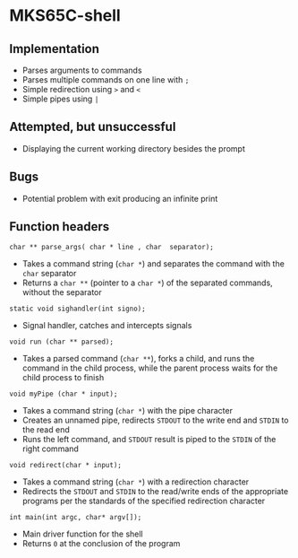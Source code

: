 # MKS65C-shell

## Implementation

* Parses arguments to commands
* Parses multiple commands on one line with `;`
* Simple redirection using `>` and `<`
* Simple pipes using `|`

## Attempted, but unsuccessful

* Displaying the current working directory besides the prompt

## Bugs

* Potential problem with exit producing an infinite print

## Function headers

```char ** parse_args( char * line , char  separator);```
* Takes a command string (`char *`) and separates the command with the `char` separator
* Returns a `char **` (pointer to a `char *`) of the separated commands, without the separator

```static void sighandler(int signo);```
* Signal handler, catches and intercepts signals
    
```void run (char ** parsed);```
* Takes a parsed command (`char **`), forks a child, and runs the command in the child process, while the parent process waits for the child process to finish

```void myPipe (char * input);```
* Takes a command string (`char *`) with the pipe character
* Creates an unnamed pipe, redirects `STDOUT` to the write end and `STDIN` to the read end
* Runs the left command, and `STDOUT` result is piped to the `STDIN` of the right command

```void redirect(char * input);```
* Takes a command string (`char *`) with a redirection character
* Redirects the `STDOUT` and `STDIN` to the read/write ends of the appropriate programs per the standards of the specified redirection character

```int main(int argc, char* argv[]);```
* Main driver function for the shell
* Returns `0` at the conclusion of the program